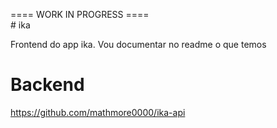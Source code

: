 ==== WORK IN PROGRESS ====<br>
#   i k a 

Frontend do app ika. Vou documentar no readme o que temos

# Backend 
https://github.com/mathmore0000/ika-api
